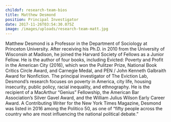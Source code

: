```yaml
---
childof: research-team-bios
title: Matthew Desmond
position: Principal Investigator
date: 2017-11-26T03:54:30.075Z
image: /images/uploads/research-team-matt.jpg
---
```

Matthew Desmond is a Professor in the Department of Sociology at Princeton University. After receiving his Ph.D. in 2010 from the University of Wisconsin at Madison, he joined the Harvard Society of Fellows as a Junior Fellow. He is the author of four books, including Evicted: Poverty and Profit in the American City (2016), which won the Pulitzer Prize, National Book Critics Circle Award, and Carnegie Medal, and PEN / John Kenneth Galbraith Award for Nonfiction. The principal investigator of The Eviction Lab, Desmond’s research focuses on poverty in America, city life, housing insecurity, public policy, racial inequality, and ethnography. He is the recipient of a MacArthur “Genius” Fellowship, the American Bar Association’s Silver Gavel Award, and the William Julius Wilson Early Career Award. A Contributing Writer for the New York Times Magazine, Desmond was listed in 2016 among the Politico 50, as one of “fifty people across the country who are most influencing the national political debate.”
